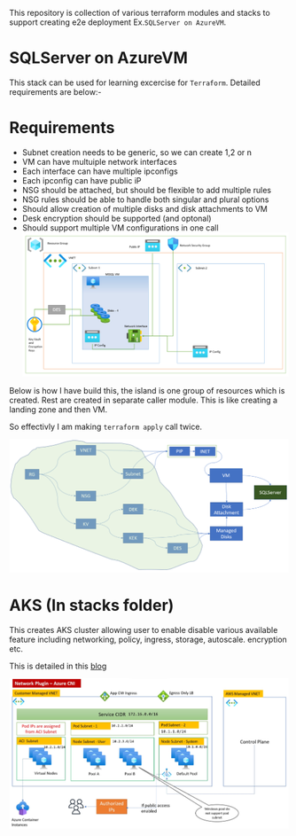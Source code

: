 

This repository is collection of various terraform modules and stacks to support creating e2e deployment Ex.`SQLServer on AzureVM`. 

# SQLServer on AzureVM
This stack can be used for learning excercise for `Terraform`. Detailed requirements are below:-

# Requirements
* Subnet creation needs to be generic, so we can create 1,2 or n
* VM can have multuiple network interfaces
* Each interface can have multiple ipconfigs
* Each ipconfig can have public iP
* NSG should be attached, but should be flexible to add multiple rules
* NSG rules should be able to handle both singular and plural options
* Should allow creation of multiple disks and disk attachments to VM
* Desk encryption should be supported (and optonal)
* Should support multiple VM configurations in one call
![What to build](images/azure-vm-layout.PNG)

Below is how I have build this, the island is one group of resources which is created. Rest are created in separate caller module. This is like creating a landing zone and then VM.

So effectivly I am making `terraform apply` call twice.  

![How to build](images/azure-vm-how.PNG)

# AKS (In stacks folder)

This creates AKS cluster allowing user to enable disable various available feature including networking, policy, ingress, storage, autoscale. encryption etc.

This is detailed in this [blog](https://www.kamalsblog.com/2022/04/all-about-kubernetes-on-azure-aks.html)

![What it builds](images/aks-azurecni.jpg)